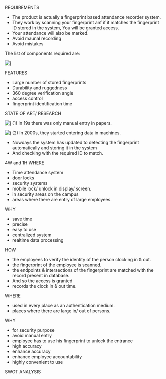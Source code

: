 REQUIREMENTS

  * The product is actually a fingerprint based attendance recorder system.
  * They work by scanning your fingerprint anf if it matches the fingerprint ID stored in the system, You will be granted access.
  * Your attendance will also be marked.
  * Avoid maunal recording
  * Avoid mistakes

The list of components required are:

![j](https://user-images.githubusercontent.com/60978907/144191786-0429001b-0d72-4a86-a124-68505adfd5d8.jpg)

FEATURES
 
 * Large number of stored fingerprints
 * Durability and ruggedness
 * 360 degree verification angle
 * access control
 * fingerprint identification time
 
STATE OF ART/ RESEARCH
  
   ![j (1)](https://user-images.githubusercontent.com/60978907/144207060-60d17e4a-5be0-4840-9f11-12c4d2f3a9ab.jpg)     In 19s there was only manual entry in papers.
  
   ![j (2)](https://user-images.githubusercontent.com/60978907/144232464-015d50d3-363a-49c9-be08-55742029b6d5.jpg)     In 2000s, they started entering data in machines.
   
   * Nowdays the system has updated to detecting the fingerprint automatically and storing it in the system 
   * And checking with the required ID to match.
  
4W and 1H 
WHERE
  * Time attendance system
  * door locks
  * security systems
  * mobile lock/ unlock in display/ screen.
  * in security areas on the campus
  * areas where there are entry of large employees.
  
WHY
  * save time
  * precise
  * easy to use
  * centralized system
  * realtime data processing
  
HOW
  * the employees to verify the identity of the person clocking in & out.
  * the fingerprint of the employee is scanned.
  * the endpoints & intersections of the fingerprint are matched with the record present in database.
  * And so the access is granted
  * records the clock in & out time.
  
WHERE
  * used in every place as an authentication medium.
  * places where there are large in/ out of persons.
  
WHY
  * for security purpose
  * avoid manual entry
  * employee has to use his fingerprint to unlock the entrance
  * high accuracy
  * enhance accuracy
  * enhance employee accountability
  * highly convenient to use
 
SWOT ANALYSIS


